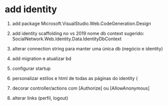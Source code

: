 # add identity

1. add package Microsoft.VisualStudio.Web.CodeGeneration.Design

2. add identity scaffolding no vs 2019
   nome db context sugerido: SocialNetwork.Web.Identity.Data.IdentityDbContext

2. alterar connection string para manter uma única db (negócio e identity)

3. add migration e atualizar bd

4. configurar startup

5. personalizar estilos e html de todas as páginas do identity (

6. decorar controller/actions com [Authorize] ou [AllowAnonymous]

7. alterar links (perfil, logout)

